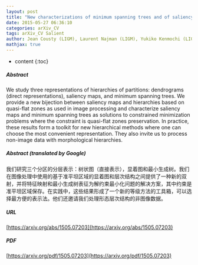 ```yaml
---
layout: post
title: "New characterizations of minimum spanning trees and of saliency maps based on quasi-flat zones"
date: 2015-05-27 06:36:10
categories: arXiv_CV
tags: arXiv_CV Salient
author: Jean Cousty (LIGM), Laurent Najman (LIGM), Yukiko Kenmochi (LIGM), Silvio GuimarÃ£es (VIPLAB, LIGM)
mathjax: true
---
```


* content
{:toc}

##### Abstract
We study three representations of hierarchies of partitions: dendrograms (direct representations), saliency maps, and minimum spanning trees. We provide a new bijection between saliency maps and hierarchies based on quasi-flat zones as used in image processing and characterize saliency maps and minimum spanning trees as solutions to constrained minimization problems where the constraint is quasi-flat zones preservation. In practice, these results form a toolkit for new hierarchical methods where one can choose the most convenient representation. They also invite us to process non-image data with morphological hierarchies.

##### Abstract (translated by Google)
我们研究三个分区的分层表示：树状图（直接表示），显着图和最小生成树。我们在图像处理中使用的基于准平坦区域的显着图和层次结构之间提供了一种新的双射，并将特征映射和最小生成树表征为解约束最小化问题的解决方案，其中约束是准平坦区域保存。在实践中，这些结果形成了一个新的等级方法的工具箱，可以选择最方便的表示法。他们还邀请我们处理形态层次结构的非图像数据。

##### URL
[https://arxiv.org/abs/1505.07203](https://arxiv.org/abs/1505.07203)

##### PDF
[https://arxiv.org/pdf/1505.07203](https://arxiv.org/pdf/1505.07203)

